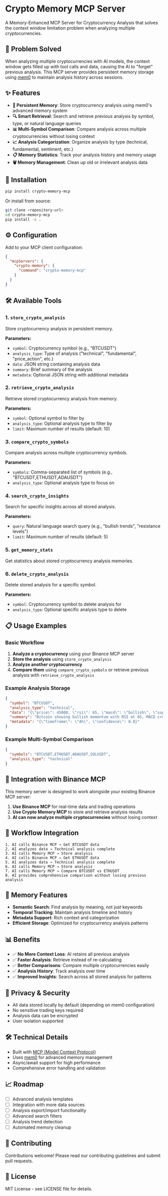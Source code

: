# Crypto Memory MCP Server

A Memory-Enhanced MCP Server for Cryptocurrency Analysis that solves the context window limitation problem when analyzing multiple cryptocurrencies.

## 🎯 Problem Solved

When analyzing multiple cryptocurrencies with AI models, the context window gets filled up with tool calls and data, causing the AI to "forget" previous analysis. This MCP server provides persistent memory storage using [mem0](https://docs.mem0.ai/) to maintain analysis history across sessions.

## ✨ Features

- **🧠 Persistent Memory**: Store cryptocurrency analysis using mem0's advanced memory system
- **🔍 Smart Retrieval**: Search and retrieve previous analysis by symbol, type, or natural language queries  
- **📊 Multi-Symbol Comparison**: Compare analysis across multiple cryptocurrencies without losing context
- **📈 Analysis Categorization**: Organize analysis by type (technical, fundamental, sentiment, etc.)
- **📋 Memory Statistics**: Track your analysis history and memory usage
- **🗑️ Memory Management**: Clean up old or irrelevant analysis data

## 🚀 Installation

```bash
pip install crypto-memory-mcp
```

Or install from source:

```bash
git clone <repository-url>
cd crypto-memory-mcp
pip install -e .
```

## ⚙️ Configuration

Add to your MCP client configuration:

```json
{
  "mcpServers": {
    "crypto-memory": {
      "command": "crypto-memory-mcp"
    }
  }
}
```

## 🛠️ Available Tools

### 1. `store_crypto_analysis`
Store cryptocurrency analysis in persistent memory.

**Parameters:**
- `symbol`: Cryptocurrency symbol (e.g., "BTCUSDT")
- `analysis_type`: Type of analysis ("technical", "fundamental", "price_action", etc.)
- `data`: JSON string containing analysis data
- `summary`: Brief summary of the analysis
- `metadata`: Optional JSON string with additional metadata

### 2. `retrieve_crypto_analysis`
Retrieve stored cryptocurrency analysis from memory.

**Parameters:**
- `symbol`: Optional symbol to filter by
- `analysis_type`: Optional analysis type to filter by
- `limit`: Maximum number of results (default: 10)

### 3. `compare_crypto_symbols`
Compare analysis across multiple cryptocurrency symbols.

**Parameters:**
- `symbols`: Comma-separated list of symbols (e.g., "BTCUSDT,ETHUSDT,ADAUSDT")
- `analysis_type`: Optional analysis type to focus on

### 4. `search_crypto_insights`
Search for specific insights across all stored analysis.

**Parameters:**
- `query`: Natural language search query (e.g., "bullish trends", "resistance levels")
- `limit`: Maximum number of results (default: 5)

### 5. `get_memory_stats`
Get statistics about stored cryptocurrency analysis memories.

### 6. `delete_crypto_analysis`
Delete stored analysis for a specific symbol.

**Parameters:**
- `symbol`: Cryptocurrency symbol to delete analysis for
- `analysis_type`: Optional specific analysis type to delete

## 📋 Usage Examples

### Basic Workflow

1. **Analyze a cryptocurrency** using your Binance MCP server
2. **Store the analysis** using `store_crypto_analysis`
3. **Analyze another cryptocurrency**
4. **Compare them** using `compare_crypto_symbols` or retrieve previous analysis with `retrieve_crypto_analysis`

### Example Analysis Storage

```json
{
  "symbol": "BTCUSDT",
  "analysis_type": "technical",
  "data": "{\"price\": 45000, \"rsi\": 65, \"macd\": \"bullish\", \"support\": 44000, \"resistance\": 47000}",
  "summary": "Bitcoin showing bullish momentum with RSI at 65, MACD crossover confirmed. Strong support at $44k.",
  "metadata": "{\"timeframe\": \"4h\", \"confidence\": 0.8}"
}
```

### Example Multi-Symbol Comparison

```json
{
  "symbols": "BTCUSDT,ETHUSDT,ADAUSDT,SOLUSDT",
  "analysis_type": "technical"
}
```

## 🔧 Integration with Binance MCP

This memory server is designed to work alongside your existing Binance MCP server:

1. **Use Binance MCP** for real-time data and trading operations
2. **Use Crypto Memory MCP** to store and retrieve analysis results
3. **AI can now analyze multiple cryptocurrencies** without losing context

## 🤝 Workflow Integration

```
1. AI calls Binance MCP → Get BTCUSDT data
2. AI analyzes data → Technical analysis complete  
3. AI calls Memory MCP → Store analysis
4. AI calls Binance MCP → Get ETHUSDT data
5. AI analyzes data → Technical analysis complete
6. AI calls Memory MCP → Store analysis  
7. AI calls Memory MCP → Compare BTCUSDT vs ETHUSDT
8. AI provides comprehensive comparison without losing previous analysis
```

## 🧠 Memory Features

- **Semantic Search**: Find analysis by meaning, not just keywords
- **Temporal Tracking**: Maintain analysis timeline and history
- **Metadata Support**: Rich context and categorization
- **Efficient Storage**: Optimized for cryptocurrency analysis patterns

## 📊 Benefits

- ✅ **No More Context Loss**: AI retains all previous analysis
- ✅ **Faster Analysis**: Retrieve instead of re-calculating  
- ✅ **Better Comparisons**: Compare multiple cryptocurrencies easily
- ✅ **Analysis History**: Track analysis over time
- ✅ **Improved Insights**: Search across all stored analysis for patterns

## 🔐 Privacy & Security

- All data stored locally by default (depending on mem0 configuration)
- No sensitive trading keys required
- Analysis data can be encrypted
- User isolation supported

## 🛠️ Technical Details

- Built with [MCP (Model Context Protocol)](https://github.com/modelcontextprotocol)
- Uses [mem0](https://docs.mem0.ai/) for advanced memory management
- Async/await support for high performance
- Comprehensive error handling and validation

## 📈 Roadmap

- [ ] Advanced analysis templates
- [ ] Integration with more data sources
- [ ] Analysis export/import functionality
- [ ] Advanced search filters
- [ ] Analysis trend detection
- [ ] Automated memory cleanup

## 🤝 Contributing

Contributions welcome! Please read our contributing guidelines and submit pull requests.

## 📄 License

MIT License - see LICENSE file for details.
